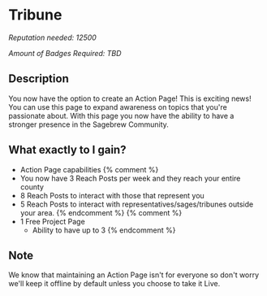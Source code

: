 # Tribune #
*Reputation needed: 12500*

*Amount of Badges Required: TBD*

## Description ##
You now have the option to create an Action Page! This is exciting news!
You can use this page to expand awareness on topics that you're passionate 
about. With this page you now have the ability to have a stronger presence in
the Sagebrew Community.

## What exactly to I gain? ##
- Action Page capabilities
{% comment %}
- You now have 3 Reach Posts per week and they reach your entire county
- 8 Reach Posts to interact with those that represent you
- 5 Reach Posts to interact with representatives/sages/tribunes outside your 
  area.
{% endcomment %}
{% comment %}
- 1 Free Project Page
    - Ability to have up to 3
{% endcomment %}

## Note ##
We know that maintaining an Action Page isn't for everyone so don't worry we'll
keep it offline by default unless you choose to take it Live.